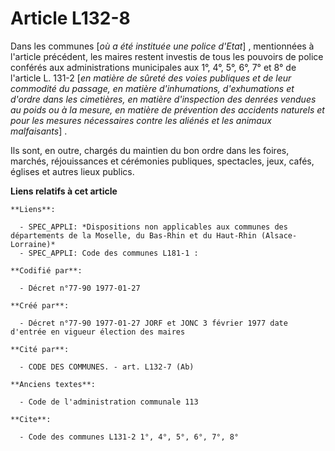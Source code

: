 # Article L132-8

Dans les communes [*où a été instituée une police d'Etat*] , mentionnées à l'article précédent, les maires restent investis
de tous les pouvoirs de police conférés aux administrations municipales aux 1°, 4°, 5°, 6°, 7° et 8° de l'article L. 131-2
[*en matière de sûreté des voies publiques et de leur commodité du passage, en matière d'inhumations, d'exhumations et
d'ordre dans les cimetières, en matière d'inspection des denrées vendues au poids ou à la mesure, en matière de prévention
des accidents naturels et pour les mesures nécessaires contre les aliénés et les animaux malfaisants*] . 

Ils sont, en outre, chargés du maintien du bon ordre dans les foires, marchés, réjouissances et cérémonies publiques,
spectacles, jeux, cafés, églises et autres lieux publics.

**Liens relatifs à cet article**

	**Liens**:

	  - SPEC_APPLI: *Dispositions non applicables aux communes des départements de la Moselle, du Bas-Rhin et du Haut-Rhin (Alsace-Lorraine)*
	  - SPEC_APPLI: Code des communes L181-1 :

	**Codifié par**:

	  - Décret n°77-90 1977-01-27

	**Créé par**:

	  - Décret n°77-90 1977-01-27 JORF et JONC 3 février 1977 date d'entrée en vigueur élection des maires

	**Cité par**:

	  - CODE DES COMMUNES. - art. L132-7 (Ab)

	**Anciens textes**:

	  - Code de l'administration communale 113

	**Cite**:

	  - Code des communes L131-2 1°, 4°, 5°, 6°, 7°, 8°
